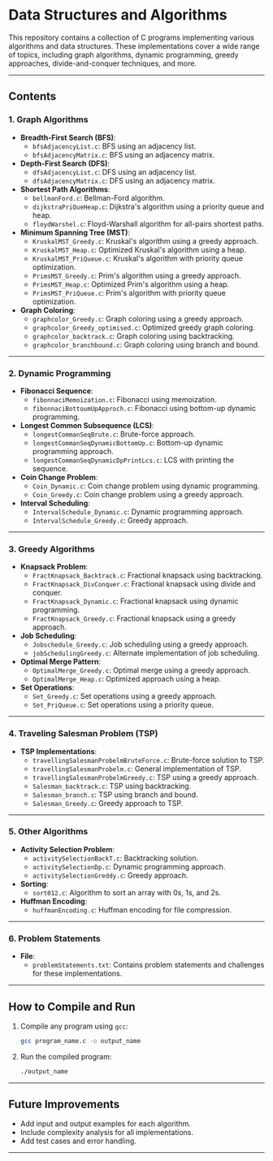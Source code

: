 # **Data Structures and Algorithms**

This repository contains a collection of C programs implementing various algorithms and data structures. These implementations cover a wide range of topics, including graph algorithms, dynamic programming, greedy approaches, divide-and-conquer techniques, and more.

---

## **Contents**

### **1. Graph Algorithms**
- **Breadth-First Search (BFS)**:
  - `bfsAdjacencyList.c`: BFS using an adjacency list.
  - `bfsAdjacencyMatrix.c`: BFS using an adjacency matrix.
- **Depth-First Search (DFS)**:
  - `dfsAdjacencyList.c`: DFS using an adjacency list.
  - `dfsAdjacencyMatrix.c`: DFS using an adjacency matrix.
- **Shortest Path Algorithms**:
  - `bellmanFord.c`: Bellman-Ford algorithm.
  - `dijkstraPriQueHeap.c`: Dijkstra's algorithm using a priority queue and heap.
  - `floydWarshel.c`: Floyd-Warshall algorithm for all-pairs shortest paths.
- **Minimum Spanning Tree (MST)**:
  - `KruskalMST_Greedy.c`: Kruskal's algorithm using a greedy approach.
  - `KruskalMST_Heap.c`: Optimized Kruskal's algorithm using a heap.
  - `KruskalMST_PriQueue.c`: Kruskal's algorithm with priority queue optimization.
  - `PrimsMST_Greedy.c`: Prim's algorithm using a greedy approach.
  - `PrimsMST_Heap.c`: Optimized Prim's algorithm using a heap.
  - `PrimsMST_PriQueue.c`: Prim's algorithm with priority queue optimization.
- **Graph Coloring**:
  - `graphcolor_Greedy.c`: Graph coloring using a greedy approach.
  - `graphcolor_Greedy_optimised.c`: Optimized greedy graph coloring.
  - `graphcolor_backtrack.c`: Graph coloring using backtracking.
  - `graphcolor_branchbound.c`: Graph coloring using branch and bound.

---

### **2. Dynamic Programming**
- **Fibonacci Sequence**:
  - `fibonnaciMemoization.c`: Fibonacci using memoization.
  - `fibonnaciBottoumUpApproch.c`: Fibonacci using bottom-up dynamic programming.
- **Longest Common Subsequence (LCS)**:
  - `longestCommanSeqBrute.c`: Brute-force approach.
  - `longestCommanSeqDynamicBottomUp.c`: Bottom-up dynamic programming approach.
  - `longestCommanSeqDynamicDpPrintLcs.c`: LCS with printing the sequence.
- **Coin Change Problem**:
  - `Coin_Dynamic.c`: Coin change problem using dynamic programming.
  - `Coin_Greedy.c`: Coin change problem using a greedy approach.
- **Interval Scheduling**:
  - `IntervalSchedule_Dynamic.c`: Dynamic programming approach.
  - `IntervalSchedule_Greedy.c`: Greedy approach.

---

### **3. Greedy Algorithms**
- **Knapsack Problem**:
  - `FractKnapsack_Backtrack.c`: Fractional knapsack using backtracking.
  - `FractKnapsack_DivConquer.c`: Fractional knapsack using divide and conquer.
  - `FractKnapsack_Dynamic.c`: Fractional knapsack using dynamic programming.
  - `FractKnapsack_Greedy.c`: Fractional knapsack using a greedy approach.
- **Job Scheduling**:
  - `Jobschedule_Greedy.c`: Job scheduling using a greedy approach.
  - `jobSchedulingGreedy.c`: Alternate implementation of job scheduling.
- **Optimal Merge Pattern**:
  - `OptimalMerge_Greedy.c`: Optimal merge using a greedy approach.
  - `OptimalMerge_Heap.c`: Optimized approach using a heap.
- **Set Operations**:
  - `Set_Greedy.c`: Set operations using a greedy approach.
  - `Set_PriQueue.c`: Set operations using a priority queue.

---

### **4. Traveling Salesman Problem (TSP)**
- **TSP Implementations**:
  - `travellingSalesmanProbelmBruteForce.c`: Brute-force solution to TSP.
  - `travellingSalesmanProbelm.c`: General implementation of TSP.
  - `travellingSalesmanProbelmGreedy.c`: TSP using a greedy approach.
  - `Salesman_backtrack.c`: TSP using backtracking.
  - `Salesman_branch.c`: TSP using branch and bound.
  - `Salesman_Greedy.c`: Greedy approach to TSP.

---

### **5. Other Algorithms**
- **Activity Selection Problem**:
  - `activitySelectionBackT.c`: Backtracking solution.
  - `activitySelectionDp.c`: Dynamic programming approach.
  - `activitySelectionGreddy.c`: Greedy approach.
- **Sorting**:
  - `sort012.c`: Algorithm to sort an array with 0s, 1s, and 2s.
- **Huffman Encoding**:
  - `huffmanEncoding.c`: Huffman encoding for file compression.

---

### **6. Problem Statements**
- **File**:
  - `problemStatements.txt`: Contains problem statements and challenges for these implementations.

---

## **How to Compile and Run**

1. Compile any program using `gcc`:
   ```bash
   gcc program_name.c -o output_name
   ```
2. Run the compiled program:
   ```bash
   ./output_name
   ```

---

## **Future Improvements**
- Add input and output examples for each algorithm.
- Include complexity analysis for all implementations.
- Add test cases and error handling.

---
